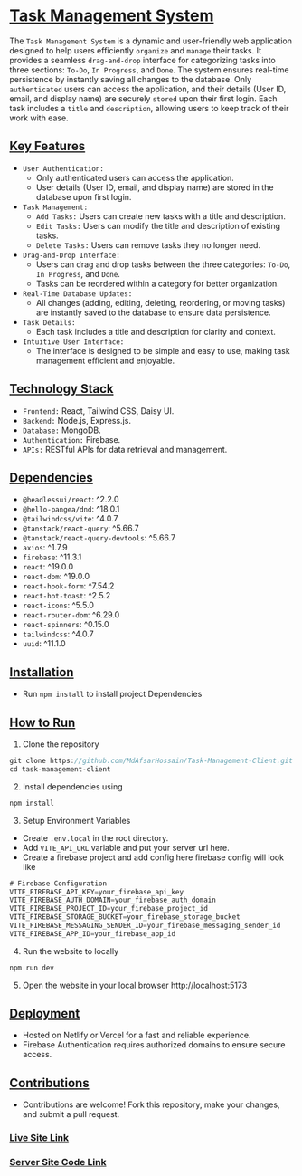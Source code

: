 # [Task Management System](https://task-management-6aed6.web.app)

The `Task Management System` is a dynamic and user-friendly web application designed to help users efficiently `organize` and `manage` their tasks. It provides a seamless `drag-and-drop` interface for categorizing tasks into three sections: `To-Do`, `In Progress`, and `Done`. The system ensures real-time persistence by instantly saving all changes to the database. Only `authenticated` users can access the application, and their details (User ID, email, and display name) are securely `stored` upon their first login. Each task includes a `title` and `description`, allowing users to keep track of their work with ease.

## [Key Features]()

- `User Authentication:`
  - Only authenticated users can access the application.
  - User details (User ID, email, and display name) are stored in the database upon first login.
- `Task Management:`
  - `Add Tasks:` Users can create new tasks with a title and description.
  - `Edit Tasks:` Users can modify the title and description of existing tasks.
  - `Delete Tasks:` Users can remove tasks they no longer need.
- `Drag-and-Drop Interface:`
  - Users can drag and drop tasks between the three categories: `To-Do`, `In Progress`, and `Done`.
  - Tasks can be reordered within a category for better organization.
- `Real-Time Database Updates:`
  - All changes (adding, editing, deleting, reordering, or moving tasks) are instantly saved to the database to ensure data persistence.
- `Task Details:`
  - Each task includes a title and description for clarity and context.
- `Intuitive User Interface:`
  - The interface is designed to be simple and easy to use, making task management efficient and enjoyable.

## [Technology Stack]()

- `Frontend:` React, Tailwind CSS, Daisy UI.
- `Backend:` Node.js, Express.js.
- `Database:` MongoDB.
- `Authentication:` Firebase.
- `APIs:` RESTful APIs for data retrieval and management.

## [Dependencies]()

- `@headlessui/react`: ^2.2.0
- `@hello-pangea/dnd`: ^18.0.1
- `@tailwindcss/vite`: ^4.0.7
- `@tanstack/react-query`: ^5.66.7
- `@tanstack/react-query-devtools`: ^5.66.7
- `axios`: ^1.7.9
- `firebase`: ^11.3.1
- `react`: ^19.0.0
- `react-dom`: ^19.0.0
- `react-hook-form`: ^7.54.2
- `react-hot-toast`: ^2.5.2
- `react-icons`: ^5.5.0
- `react-router-dom`: ^6.29.0
- `react-spinners`: ^0.15.0
- `tailwindcss`: ^4.0.7
- `uuid`: ^11.1.0

## [Installation]()

- Run `npm install` to install project Dependencies

## [How to Run]()

1. Clone the repository

```js
git clone https://github.com/MdAfsarHossain/Task-Management-Client.git
cd task-management-client
```

2. Install dependencies using

```js
npm install
```

3. Setup Environment Variables

- Create `.env.local` in the root directory.
- Add `VITE_API_URL` variable and put your server url here.
- Create a firebase project and add config here firebase config will look like

```js
# Firebase Configuration
VITE_FIREBASE_API_KEY=your_firebase_api_key
VITE_FIREBASE_AUTH_DOMAIN=your_firebase_auth_domain
VITE_FIREBASE_PROJECT_ID=your_firebase_project_id
VITE_FIREBASE_STORAGE_BUCKET=your_firebase_storage_bucket
VITE_FIREBASE_MESSAGING_SENDER_ID=your_firebase_messaging_sender_id
VITE_FIREBASE_APP_ID=your_firebase_app_id
```

4. Run the website to locally

```js
npm run dev
```

5. Open the website in your local browser http://localhost:5173

## [Deployment]()

- Hosted on Netlify or Vercel for a fast and reliable experience.
- Firebase Authentication requires authorized domains to ensure secure access.

## [Contributions]()

- Contributions are welcome! Fork this repository, make your changes, and submit a pull request.

### [Live Site Link](https://task-management-6aed6.web.app)

### [Server Site Code Link](https://github.com/MdAfsarHossain/Task-Management-Server)
